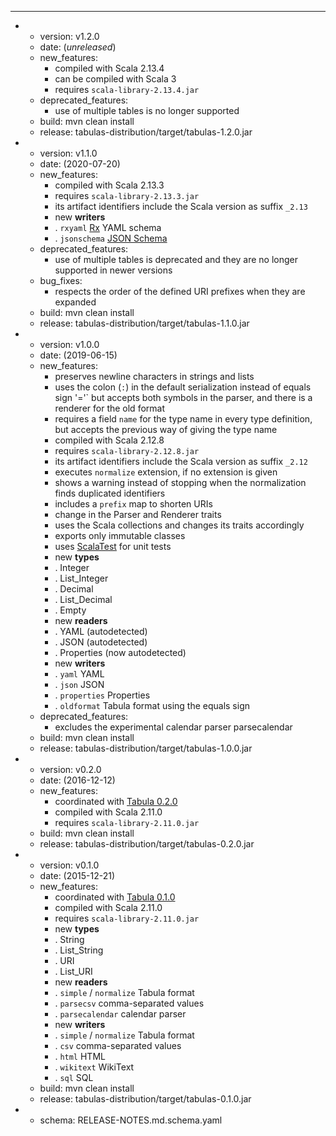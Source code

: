 ---
- - version: v1.2.0
  - date: (*unreleased*)
  - new_features:
    - compiled with Scala 2.13.4
    - can be compiled with Scala 3
    - requires `scala-library-2.13.4.jar`
  - deprecated_features:
    - use of multiple tables is no longer supported
  - build: mvn clean install
  - release: tabulas-distribution/target/tabulas-1.2.0.jar

- - version: v1.1.0
  - date: (2020-07-20)
  - new_features:
    - compiled with Scala 2.13.3
    - requires `scala-library-2.13.3.jar`
    - its artifact identifiers include the Scala version as suffix `_2.13`
    - new **writers**
    - . `rxyaml` [Rx](http://rx.codesimply.com/) YAML schema
    - . `jsonschema` [JSON Schema](https://json-schema.org/)
  - deprecated_features:
    - use of multiple tables is deprecated and they are no longer supported in newer
      versions
  - bug_fixes:
    - respects the order of the defined URI prefixes when they are expanded
  - build: mvn clean install
  - release: tabulas-distribution/target/tabulas-1.1.0.jar

- - version: v1.0.0
  - date: (2019-06-15)
  - new_features:
    - preserves newline characters in strings and lists
    - uses the colon (`:`) in the default serialization instead of equals sign '='`
      but accepts both symbols in the parser, and there is a renderer for the old
      format
    - requires a field `name` for the type name in every type definition, but accepts
      the previous way of giving the type name
    - compiled with Scala 2.12.8
    - requires `scala-library-2.12.8.jar`
    - its artifact identifiers include the Scala version as suffix `_2.12`
    - executes `normalize` extension, if no extension is given
    - shows a warning instead of stopping when the normalization finds duplicated
      identifiers
    - includes a `prefix` map to shorten URIs
    - change in the Parser and Renderer traits
    - uses the Scala collections and changes its traits accordingly
    - exports only immutable classes
    - uses [ScalaTest](http://www.scalatest.org) for unit tests
    - new **types**
    - . Integer
    - . List_Integer
    - . Decimal
    - . List_Decimal
    - . Empty
    - new **readers**
    - . YAML (autodetected)
    - . JSON (autodetected)
    - . Properties (now autodetected)
    - new **writers**
    - . `yaml` YAML
    - . `json` JSON
    - . `properties` Properties
    - . `oldformat` Tabula format using the equals sign
  - deprecated_features:
    - excludes the experimental calendar parser parsecalendar
  - build: mvn clean install
  - release: tabulas-distribution/target/tabulas-1.0.0.jar

- - version: v0.2.0
  - date: (2016-12-12)
  - new_features:
    - coordinated with [Tabula 0.2.0](https://github.com/julianmendez/tabula)
    - compiled with Scala 2.11.0
    - requires `scala-library-2.11.0.jar`
  - build: mvn clean install
  - release: tabulas-distribution/target/tabulas-0.2.0.jar

- - version: v0.1.0
  - date: (2015-12-21)
  - new_features:
    - coordinated with [Tabula 0.1.0](https://github.com/julianmendez/tabula)
    - compiled with Scala 2.11.0
    - requires `scala-library-2.11.0.jar`
    - new **types**
    - . String
    - . List_String
    - . URI
    - . List_URI
    - new **readers**
    - . `simple` / `normalize` Tabula format
    - . `parsecsv` comma-separated values
    - . `parsecalendar` calendar parser
    - new **writers**
    - . `simple` / `normalize` Tabula format
    - . `csv` comma-separated values
    - . `html` HTML
    - . `wikitext` WikiText
    - . `sql` SQL
  - build: mvn clean install
  - release: tabulas-distribution/target/tabulas-0.1.0.jar

- - schema: RELEASE-NOTES.md.schema.yaml


